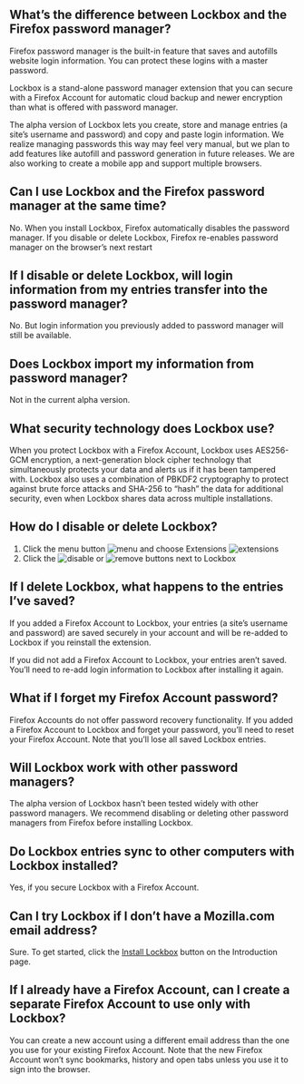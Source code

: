 ## What’s the difference between Lockbox and the Firefox password manager?

Firefox password manager is the built-in feature that saves and autofills website login information. You can protect these logins with a master password. 

Lockbox is a stand-alone password manager extension that you can secure with a Firefox Account for automatic cloud backup and newer encryption than what is offered with password manager. 

The alpha version of Lockbox lets you create, store and manage entries (a site’s username and password) and copy and paste login information. We realize managing passwords this way may feel very manual, but we plan to add features like autofill and password generation in future releases. We are also working to create a mobile app and support multiple browsers.

## Can I use Lockbox and the Firefox password manager at the same time?

No. When you install Lockbox, Firefox automatically disables the password manager. If you disable or delete Lockbox, Firefox re-enables password manager on the browser’s next restart

## If I disable or delete Lockbox, will login information from my entries transfer into the password manager?

No. But login information you previously added to password manager will still be available.

## Does Lockbox import my information from password manager?

Not in the current alpha version.

## What security technology does Lockbox use?

When you protect Lockbox with a Firefox Account, Lockbox uses AES256-GCM encryption, a next-generation block cipher technology that simultaneously protects your data and alerts us if it has been tampered with. Lockbox also uses a combination of PBKDF2 cryptography to protect against brute force attacks and SHA-256 to “hash” the data for additional security, even when Lockbox shares data across multiple installations.

## How do I disable or delete Lockbox?
1. Click the menu button ![menu](https://user-images.githubusercontent.com/49511/33676293-a3470a0c-da72-11e7-9f93-2f054bc16cb9.png)
 and choose Extensions ![extensions](https://user-images.githubusercontent.com/49511/33676294-a35f8b5e-da72-11e7-8bfa-186708b20aab.png)
2. Click the ![disable](https://user-images.githubusercontent.com/49511/33676295-a3732b32-da72-11e7-9920-43c8b6d25134.png) or ![remove](https://user-images.githubusercontent.com/49511/33676296-a38aa708-da72-11e7-9c15-7960d17422b7.png) buttons next to Lockbox

## If I delete Lockbox, what happens to the entries I’ve saved?

If you added a Firefox Account to Lockbox, your entries (a site’s username and password) are saved securely in your account and will be re-added to Lockbox if you reinstall the extension.

If you did not add a Firefox Account to Lockbox, your entries aren’t saved. You’ll need to re-add login information to Lockbox after installing it again.

## What if I forget my Firefox Account password?

Firefox Accounts do not offer password recovery functionality. If you added a Firefox Account to Lockbox and forget your password, you’ll need to reset your Firefox Account. Note that you’ll lose all saved Lockbox entries.

## Will Lockbox work with other password managers?

The alpha version of Lockbox hasn’t been tested widely with other password managers. We recommend disabling or deleting other password managers from Firefox before installing Lockbox.

## Do Lockbox entries sync to other computers with Lockbox installed?

Yes, if you secure Lockbox with a Firefox Account. 

## Can I try Lockbox if I don’t have a Mozilla.com email address?

Sure. To get started, click the <a href="https://testpilot.firefox.com/files/lockbox@mozilla.com/latest">Install Lockbox</a> button on the Introduction page.

## If I already have a Firefox Account, can I create a separate Firefox Account to use only with Lockbox? 

You can create a new account using a different email address than the one you use for your existing Firefox Account. Note that the new Firefox Account won’t sync bookmarks, history and open tabs unless you use it to sign into the browser.
